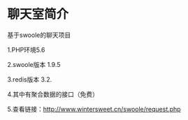 # 聊天室简介
基于swoole的聊天项目

 1.PHP环境5.6 
 
 2.swoole版本 1.9.5
 
 3.redis版本 3.2.
 
 4.其中有聚合数据的接口（免费）
 
 5.查看链接：http://www.wintersweet.cn/swoole/request.php
